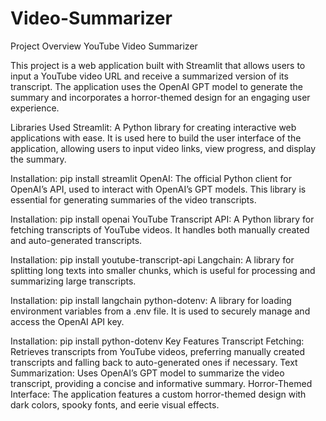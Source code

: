 ﻿# Video-Summarizer
Project Overview
YouTube Video Summarizer

This project is a web application built with Streamlit that allows users to input a YouTube video URL and receive a summarized version of its transcript. The application uses the OpenAI GPT model to generate the summary and incorporates a horror-themed design for an engaging user experience.

Libraries Used
Streamlit: A Python library for creating interactive web applications with ease. It is used here to build the user interface of the application, allowing users to input video links, view progress, and display the summary.

Installation: pip install streamlit
OpenAI: The official Python client for OpenAI’s API, used to interact with OpenAI’s GPT models. This library is essential for generating summaries of the video transcripts.

Installation: pip install openai
YouTube Transcript API: A Python library for fetching transcripts of YouTube videos. It handles both manually created and auto-generated transcripts.

Installation: pip install youtube-transcript-api
Langchain: A library for splitting long texts into smaller chunks, which is useful for processing and summarizing large transcripts.

Installation: pip install langchain
python-dotenv: A library for loading environment variables from a .env file. It is used to securely manage and access the OpenAI API key.

Installation: pip install python-dotenv
Key Features
Transcript Fetching: Retrieves transcripts from YouTube videos, preferring manually created transcripts and falling back to auto-generated ones if necessary.
Text Summarization: Uses OpenAI’s GPT model to summarize the video transcript, providing a concise and informative summary.
Horror-Themed Interface: The application features a custom horror-themed design with dark colors, spooky fonts, and eerie visual effects.
